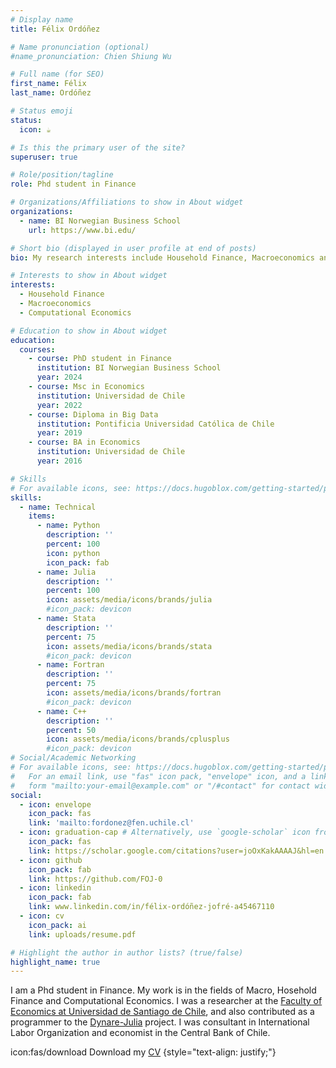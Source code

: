 ```yaml
---
# Display name
title: Félix Ordóñez

# Name pronunciation (optional)
#name_pronunciation: Chien Shiung Wu

# Full name (for SEO)
first_name: Félix
last_name: Ordóñez

# Status emoji
status:
  icon: ☕️

# Is this the primary user of the site?
superuser: true

# Role/position/tagline
role: Phd student in Finance

# Organizations/Affiliations to show in About widget
organizations:
  - name: BI Norwegian Business School
    url: https://www.bi.edu/

# Short bio (displayed in user profile at end of posts)
bio: My research interests include Household Finance, Macroeconomics and Computing Economics.

# Interests to show in About widget
interests:
  - Household Finance
  - Macroeconomics
  - Computational Economics

# Education to show in About widget
education:
  courses:
    - course: PhD student in Finance
      institution: BI Norwegian Business School
      year: 2024
    - course: Msc in Economics
      institution: Universidad de Chile
      year: 2022
    - course: Diploma in Big Data
      institution: Pontificia Universidad Católica de Chile
      year: 2019      
    - course: BA in Economics
      institution: Universidad de Chile
      year: 2016

# Skills
# For available icons, see: https://docs.hugoblox.com/getting-started/page-builder/#icons
skills:
  - name: Technical
    items:
      - name: Python
        description: ''
        percent: 100
        icon: python
        icon_pack: fab
      - name: Julia
        description: ''
        percent: 100
        icon: assets/media/icons/brands/julia
        #icon_pack: devicon
      - name: Stata
        description: ''
        percent: 75
        icon: assets/media/icons/brands/stata
        #icon_pack: devicon
      - name: Fortran
        description: ''
        percent: 75
        icon: assets/media/icons/brands/fortran
        #icon_pack: devicon
      - name: C++
        description: ''
        percent: 50
        icon: assets/media/icons/brands/cplusplus
        #icon_pack: devicon
# Social/Academic Networking
# For available icons, see: https://docs.hugoblox.com/getting-started/page-builder/#icons
#   For an email link, use "fas" icon pack, "envelope" icon, and a link in the
#   form "mailto:your-email@example.com" or "/#contact" for contact widget.
social:
  - icon: envelope
    icon_pack: fas
    link: 'mailto:fordonez@fen.uchile.cl'
  - icon: graduation-cap # Alternatively, use `google-scholar` icon from `ai` icon pack
    icon_pack: fas
    link: https://scholar.google.com/citations?user=joOxKakAAAAJ&hl=en
  - icon: github
    icon_pack: fab
    link: https://github.com/FOJ-0
  - icon: linkedin
    icon_pack: fab
    link: www.linkedin.com/in/félix-ordóñez-jofré-a45467110
  - icon: cv
    icon_pack: ai
    link: uploads/resume.pdf

# Highlight the author in author lists? (true/false)
highlight_name: true
---
```


I am a Phd student in Finance. My work is in the fields of Macro, Hosehold Finance and Computational Economics. I was a researcher at the [Faculty of Economics at Universidad de Santiago de Chile](https://fae.usach.cl/fae/), and also contributed as a programmer to the [Dynare-Julia](https://github.com/DynareJulia/Dynare.jl) project. I was consultant in International Labor Organization and economist in the Central Bank of Chile. 

icon:fas/download Download my [CV](uploads/resume.pdf)
{style="text-align: justify;"}

